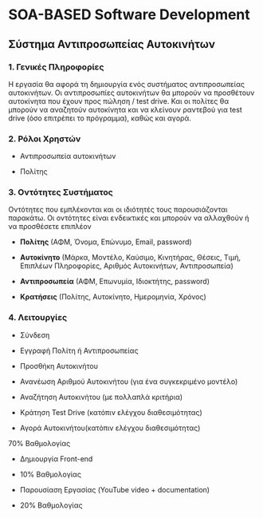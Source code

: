 # SOA-BASED Software Development

## Σύστημα Αντιπροσωπείας Αυτοκινήτων 

### 1. Γενικές Πληροφορίες

Η εργασία θα αφορά τη δημιουργία ενός συστήματος αντιπροσωπείας αυτοκινήτων. Οι αντιπροσωπίες αυτοκινήτων θα μπορούν να προσθέτουν αυτοκίνητα που έχουν προς πώληση / test drive. Και οι πολίτες θα μπορούν να αναζητούν αυτοκίνητα και να κλείνουν ραντεβού για test drive (όσο επιτρέπει το πρόγραμμα), καθώς και αγορά.

### 2. Ρόλοι Χρηστών

-   Αντιπροσωπεία αυτοκινήτων

-   Πολίτης

### 3. Οντότητες Συστήματος

Οντότητες που εμπλέκονται και οι ιδιότητές τους παρουσιάζονται παρακάτω. Οι οντότητες είναι ενδεικτικές και μπορούν να αλλαχθούν ή να προσθέσετε επιπλέον

- **Πολίτης** (ΑΦΜ, Όνομα, Επώνυμο, Email, password)   

- **Αυτοκίνητο** (Μάρκα, Μοντέλο, Καύσιμο, Κινητήρας, Θέσεις, Τιμή, Επιπλέων Πληροφορίες, Αριθμός Αυτοκινήτων, Αντιπροσωπεία)   

- **Αντιπροσωπεία** (ΑΦΜ, Επωνυμία, Ιδιοκτήτης, password)   

- **Κρατήσεις** (Πολίτης, Αυτοκίνητο, Ημερομηνία, Χρόνος)

### 4. Λειτουργίες

-   Σύνδεση   

-   Εγγραφή Πολίτη ή Αντιπροσωπείας   

-   Προσθήκη Αυτοκινήτου   

-   Ανανέωση Αριθμού Αυτοκινήτου (για ένα συγκεκριμένο μοντέλο)   

-   Αναζήτηση Αυτοκινήτου (με πολλαπλά κριτήρια)   

-   Κράτηση Test Drive (κατόπιν ελέγχου διαθεσιμότητας)   

-   Αγορά Αυτοκινήτου(κατόπιν ελέγχου διαθεσιμότητας)   

70% Βαθμολογίας

-   Δημιουργία Front-end   

   - 10% Βαθμολογίας

-   Παρουσίαση Εργασίας (YouTube video + documentation)   

   - 20% Βαθμολογίας
